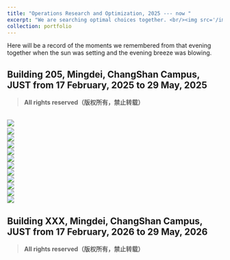 ```yaml
---
title: "Operations Research and Optimization, 2025 --- now "
excerpt: "We are searching optimal choices together. <br/><img src='/images/oro.png'>"
collection: portfolio  
---
```


Here will be a record of the moments we remembered from that evening together when the sun was setting and the evening breeze was blowing.




## Building 205, Mingdei, ChangShan Campus, JUST from 17 February, 2025 to 29 May, 2025
> **All rights reserved（版权所有，禁止转载）**        

<br/><img src='/images/oro2025/oro2501.jpeg'>     
<br/><img src='/images/oro2025//oro2502.jpeg'>
<br/><img src='/images/oro2025//oro2503.jpeg'>
<br/><img src='/images/oro2025//oro2504.jpeg'>
<br/><img src='/images/oro2025//oro2505.jpeg'>
<br/><img src='/images/oro2025//oro2506.jpeg'>
<br/><img src='/images/oro2025//oro2507.jpeg'>
<br/><img src='/images/oro2025//oro2508.jpeg'>
<br/><img src='/images/oro2025//oro2509.jpeg'>
<br/><img src='/images/oro2025//oro2510.jpeg'>
<br/><img src='/images/oro2025//oro2511.jpeg'>
<br/><img src='/images/oro2025//oro2512.jpeg'>



## Building XXX, Mingdei, ChangShan Campus, JUST from 17 February, 2026 to 29 May, 2026
> **All rights reserved（版权所有，禁止转载）**     

